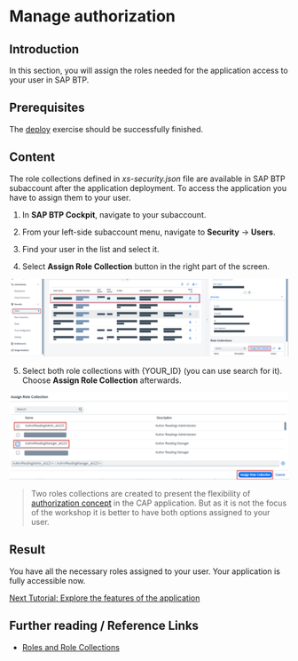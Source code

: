 # Manage authorization

## Introduction 

In this section, you will assign the roles needed for the application access to your user in SAP BTP.

## Prerequisites

The [deploy](./deploy.md) exercise should be successfully finished.

## Content

The role collections defined in *xs-security.json* file are available in SAP BTP subaccount after the application deployment. To access the application you have to assign them to your user.

1. In **SAP BTP Cockpit**, navigate to your subaccount.

2. From your left-side subaccount menu, navigate to **Security** &rarr; **Users**.

3. Find your user in the list and select it.

4. Select **Assign Role Collection** button in the right part of the screen.

![Alt text](img/0160-assign-role-collection.png) 

5. Select both role collections with {YOUR_ID} (you can use search for it). Choose **Assign Role Collection** afterwards.

![Alt text](img/0170-select-role-collection.png)

> Two roles collections are created to present the flexibility of [authorization concept](https://github.com/SAP-samples/sme-partner-reference-application/blob/main/Tutorials/02-Develop-Core-Application.md#add-authentication-and-role-based-authorization) in the CAP application. But as it is not the focus of the workshop it is better to have both options assigned to your user.

## Result

You have all the necessary roles assigned to your user. Your application is fully accessible now.

[Next Tutorial: Explore the features of the application](./explore.md)

## Further reading / Reference Links

- [Roles and Role Collections](https://help.sap.com/docs/btp/sap-business-technology-platform/roles-and-role-collections?version=Cloud)
